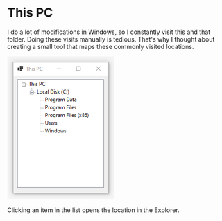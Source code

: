 # This PC

I do a lot of modifications in Windows, so I constantly visit this and that folder. Doing these visits manually is tedious. That's why I thought about creating a small tool that maps these commonly visited locations.

![screenshot of the tool](screenshot.png)

Clicking an item in the list opens the location in the Explorer.

